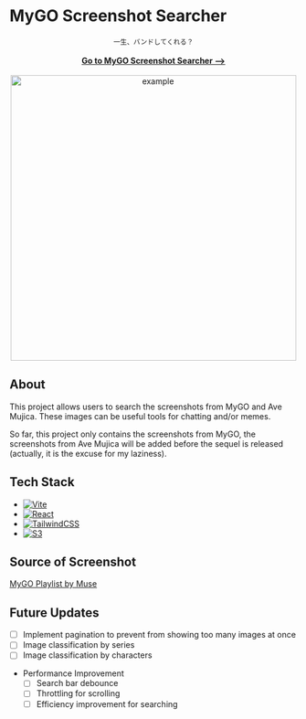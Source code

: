 # MyGO Screenshot Searcher

<div align="center">
<small>一生、バンドしてくれる？</small>
<br />
<br/>
<a href=""><strong>Go to MyGO Screenshot Searcher --></strong></a>
</div>
<div align="center">
<br/>
<img src="https://lh3.googleusercontent.com/Atk5OqGN7c0rncsz6FWt6ct0yK0MEji3m8VkYFq4v1V3jp9vjRw-T43L4xs1J8FA18Y8sg1fs0L0ot4=w2880-h1200-p-l90-rj" alt="example" width="500" height="auto">
</div>

## About

This project allows users to search the screenshots from MyGO and Ave Mujica. These images can be useful tools for chatting and/or memes.

So far, this project only contains the screenshots from MyGO, the screenshots from Ave Mujica will be added before the sequel is released (actually, it is the excuse for my laziness).

## Tech Stack

- [![Vite][Vite]][Vite-url]
- [![React][React.js]][React-url]
- [![TailwindCSS][TailwindCSS]][TailwindCSS-url]
- [![S3][S3]][S3-url]

## Source of Screenshot

[MyGO Playlist by Muse](https://www.youtube.com/watch?v=WOrYBIYIwyk&list=PL12UaAf_xzfqYGkaq7fR0DpB6osiuNlYu&ab_channel=Muse%E6%9C%A8%E6%A3%89%E8%8A%B1-TW)

## Future Updates
- [ ] Implement pagination to prevent from showing too many images at once
- [ ] Image classification by series
- [ ] Image classification by characters
- Performance Improvement
    - [ ] Search bar debounce
    - [ ] Throttling for scrolling
    - [ ] Efficiency improvement for searching

[Vite]: https://img.shields.io/badge/Vite-B73BFE?style=for-the-badge&logo=vite&logoColor=FFD62E
[Vite-url]: https://vitejs.dev/
[React.js]: https://img.shields.io/badge/React-20232A?style=for-the-badge&logo=react&logoColor=61DAFB
[React-url]: https://reactjs.org/
[TailwindCSS]: https://img.shields.io/badge/tailwindcss-0F172A?&logo=tailwindcss
[TailwindCSS-url]: https://tailwindcss.com/
[S3]: https://img.shields.io/badge/AWS_S3-569A31?logo=amazons3&logoColor=fff&style=for-the-badge
[S3-url]: https://aws.amazon.com/s3/?nc1=h_ls

